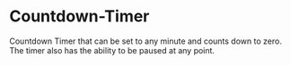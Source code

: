 # Countdown-Timer
Countdown Timer that can be set to any minute and counts down to zero. The timer also has the ability to be paused at any point.
